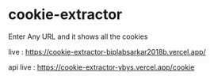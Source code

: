# cookie-extractor
Enter Any URL and it shows all the cookies

live : https://cookie-extractor-biplabsarkar2018b.vercel.app/

api live : https://cookie-extractor-ybys.vercel.app/cookie
